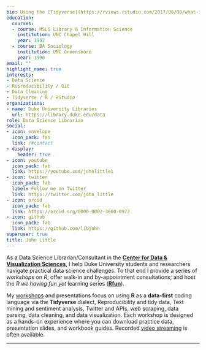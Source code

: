 ```yaml
---
bio: Using the [Tidyverse](https://rviews.rstudio.com/2017/06/08/what-is-the-tidyverse/) to wrangle data into happy little rectangles
education:
  courses:
  - course: MSLS Library & Information Science
    institution: UNC Chapel Hill
    year: 1992
  - course: BA Sociology
    institution: UNC Greensboro
    year: 1990
email: ""
highlight_name: true
interests:
- Data Science
- Reproducibility / Git
- Data Cleaning
- Tidyverse / R / RStudio
organizations:
- name: Duke University Libraries
  url: https://library.duke.edu/data
role: Data Science Librarian
social:
- icon: envelope
  icon_pack: fas
  link: /#contact
- display:
    header: true
- icon: youtube
  icon_pack: fab
  link: https://youtube.com/johnlittle1    
- icon: twitter
  icon_pack: fab
  label: Follow me on Twitter
  link: https://twitter.com/john_little
- icon: orcid
  icon_pack: fab
  link: https://orcid.org/0000-0002-3600-0972
- icon: github
  icon_pack: fab
  link: https://github.com/libjohn
superuser: true
title: John Little
---
```


As a Data Science Librarian/Consultant in the [**Center for Data & Visualization Sciences**](//library.duke.edu/data), I help Duke University students and researchers navigate practical data science challenges.  To that end I provide a series of *workshops* on *R*; offer walk-in and by-appointment consultations; and host the *R we having fun yet* learning series ([**Rfun**](//rfun.library.duke.edu/)). 

My [workshops](#workshops) and presentations focus on using **R** as a **data-first** coding language via the **Tidyverse** dialect, Reproducibility and tidy data, Text mining and sentiment analysis, Twitter and APIs, web scraping, data parsing, data cleaning, and data visualization. Each workshop is designed as a hands-on experience where you can download  practice data, presentation slides, and workbook guides.  Recorded [video streaming](https://youtube.com/johnlittle1) is often available. 

***

<!-- {{< icon name="download" pack="fas" >}} Download my {{< staticref "uploads/resume.pdf" "newtab" >}}resumé{{< /staticref >}}. -->
